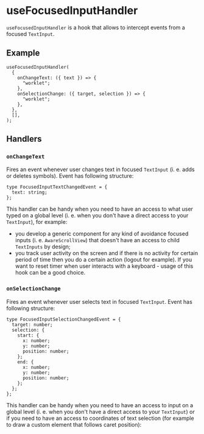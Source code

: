 # useFocusedInputHandler

<!-- -->

`useFocusedInputHandler` is a hook that allows to intercept events from a focused `TextInput`.

## Example[​](/react-native-keyboard-controller/pr-preview/pr-1018/docs/api/hooks/input/use-focused-input-handler.md#example "Direct link to Example")

```
useFocusedInputHandler(
  {
    onChangeText: ({ text }) => {
      "worklet";
    },
    onSelectionChange: ({ target, selection }) => {
      "worklet";
    },
  },
  [],
);
```

## Handlers[​](/react-native-keyboard-controller/pr-preview/pr-1018/docs/api/hooks/input/use-focused-input-handler.md#handlers "Direct link to Handlers")

### `onChangeText`[​](/react-native-keyboard-controller/pr-preview/pr-1018/docs/api/hooks/input/use-focused-input-handler.md#onchangetext "Direct link to onchangetext")

Fires an event whenever user changes text in focused `TextInput` (i. e. adds or deletes symbols). Event has following structure:

```
type FocusedInputTextChangedEvent = {
  text: string;
};
```

This handler can be handy when you need to have an access to what user typed on a global level (i. e. when you don't have a direct access to your `TextInput`), for example:

* you develop a generic component for any kind of avoidance focused inputs (i. e. `AwareScrollView`) that doesn't have an access to child `TextInputs` by design;
* you track user activity on the screen and if there is no activity for certain period of time then you do a certain action (logout for example). If you want to reset timer when user interacts with a keyboard - usage of this hook can be a good choice.

### `onSelectionChange`[​](/react-native-keyboard-controller/pr-preview/pr-1018/docs/api/hooks/input/use-focused-input-handler.md#onselectionchange "Direct link to onselectionchange")

Fires an event whenever user selects text in focused `TextInput`. Event has following structure:

```
type FocusedInputSelectionChangedEvent = {
  target: number;
  selection: {
    start: {
      x: number;
      y: number;
      position: number;
    };
    end: {
      x: number;
      y: number;
      position: number;
    };
  };
};
```

This handler can be handy when you need to have an access to input on a global level (i. e. when you don't have a direct access to your `TextInput`) or if you need to have an access to coordinates of text selection (for example to draw a custom element that follows caret position):

<!-- -->

[](/react-native-keyboard-controller/pr-preview/pr-1018/video/selection-demo.mov)
